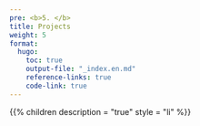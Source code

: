 ```yaml
---
pre: <b>5. </b>
title: Projects
weight: 5
format:
  hugo:
    toc: true
    output-file: "_index.en.md"
    reference-links: true
    code-link: true
---
```




{{% children description = "true" style = "li" %}}
